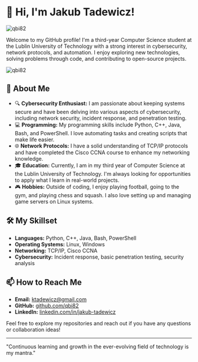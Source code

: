 # 👋 Hi, I'm Jakub Tadewicz!
<p align="left"> <img src="https://komarev.com/ghpvc/?username=qbi82&label=Profile%20views&color=0e75b6&style=flat" alt="qbi82" /> </p>
Welcome to my GitHub profile! I'm a third-year Computer Science student at the Lublin University of Technology with a strong interest in cybersecurity, network protocols, and automation. I enjoy exploring new technologies, solving problems through code, and contributing to open-source projects.
<p><img align="center" src="https://github-readme-stats.vercel.app/api/top-langs?username=qbi82&show_icons=true&locale=en&layout=compact" alt="qbi82" /></p>

## 🚀 About Me

- 🔍 **Cybersecurity Enthusiast:** I am passionate about keeping systems secure and have been delving into various aspects of cybersecurity, including network security, incident response, and penetration testing.
- 💻 **Programming:** My programming skills include Python, C++, Java, Bash, and PowerShell. I love automating tasks and creating scripts that make life easier.
- 🌐 **Network Protocols:** I have a solid understanding of TCP/IP protocols and have completed the Cisco CCNA course to enhance my networking knowledge.
- 🎓 **Education:** Currently, I am in my third year of Computer Science at the Lublin University of Technology. I'm always looking for opportunities to apply what I learn in real-world projects.
- 🎮 **Hobbies:** Outside of coding, I enjoy playing football, going to the gym, and playing chess and squash. I also love setting up and managing game servers on Linux systems.

## 🛠️ My Skillset

- **Languages:** Python, C++, Java, Bash, PowerShell
- **Operating Systems:** Linux, Windows
- **Networking:** TCP/IP, Cisco CCNA
- **Cybersecurity:** Incident response, basic penetration testing, security analysis

## 📫 How to Reach Me

- **Email:** [ktadewicz@gmail.com](mailto:ktadewicz@gmail.com)
- **GitHub:** [github.com/qbi82](https://github.com/qbi82)
- **LinkedIn:** [linkedin.com/in/jakub-tadewicz](https://www.linkedin.com/in/jakub-tadewicz/)

Feel free to explore my repositories and reach out if you have any questions or collaboration ideas!

---

"Continuous learning and growth in the ever-evolving field of technology is my mantra."

